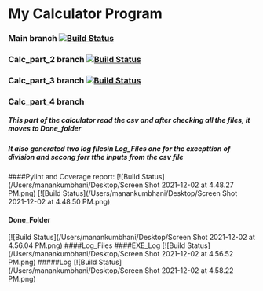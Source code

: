 # My Calculator Program
### Main branch [![Build Status](https://app.travis-ci.com/manankumbhani/calculator.svg?branch=main)](https://app.travis-ci.com/manankumbhani/calculator)
### Calc_part_2 branch [![Build Status](https://app.travis-ci.com/manankumbhani/calculator.svg?branch=calc_part_2)](https://app.travis-ci.com/manankumbhani/calculator)
### Calc_part_3 branch [![Build Status](https://app.travis-ci.com/manankumbhani/calculator.svg?branch=calc_part_3)](https://app.travis-ci.com/manankumbhani/calculator)
### Calc_part_4 branch
##### This part of the calculator read the csv and after checking all the files, it moves to Done_folder
##### It also generated two log filesin Log_Files one for the excepttion of division and secong forr tthe inputs from the csv file
####Pylint and Coverage report:
[![Build Status](/Users/manankumbhani/Desktop/Screen Shot 2021-12-02 at 4.48.27 PM.png)
[![Build Status](/Users/manankumbhani/Desktop/Screen Shot 2021-12-02 at 4.48.50 PM.png)
#### Done_Folder
[![Build Status](/Users/manankumbhani/Desktop/Screen Shot 2021-12-02 at 4.56.04 PM.png)
####Log_Files
####EXE_Log
[![Build Status](/Users/manankumbhani/Desktop/Screen Shot 2021-12-02 at 4.56.52 PM.png)
#####Log
[![Build Status](/Users/manankumbhani/Desktop/Screen Shot 2021-12-02 at 4.58.22 PM.png)